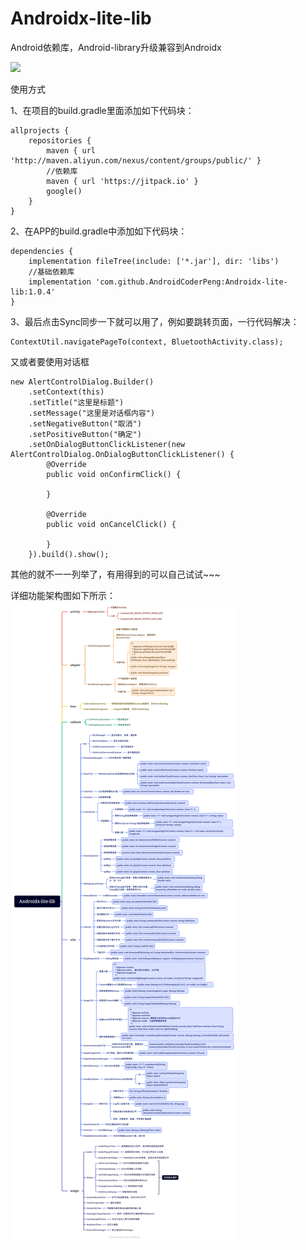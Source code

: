 # Androidx-lite-lib
Android依赖库，Android-library升级兼容到Androidx

[![](https://jitpack.io/v/AndroidCoderPeng/Androidx-lite-lib.svg)](https://jitpack.io/#AndroidCoderPeng/Androidx-lite-lib)

使用方式

1、在项目的build.gradle里面添加如下代码块：

```
allprojects {
    repositories {
        maven { url 'http://maven.aliyun.com/nexus/content/groups/public/' }
        //依赖库
        maven { url 'https://jitpack.io' }
        google()
    }
}
```

2、在APP的build.gradle中添加如下代码块：

```
dependencies {
    implementation fileTree(include: ['*.jar'], dir: 'libs')
    //基础依赖库
    implementation 'com.github.AndroidCoderPeng:Androidx-lite-lib:1.0.4'
}
```

3、最后点击Sync同步一下就可以用了，例如要跳转页面，一行代码解决：
```
ContextUtil.navigatePageTo(context, BluetoothActivity.class);
```

又或者要使用对话框
```
new AlertControlDialog.Builder()
    .setContext(this)
    .setTitle("这里是标题")
    .setMessage("这里是对话框内容")
    .setNegativeButton("取消")
    .setPositiveButton("确定")
    .setOnDialogButtonClickListener(new AlertControlDialog.OnDialogButtonClickListener() {
        @Override
        public void onConfirmClick() {

        }

        @Override
        public void onCancelClick() {

        }
    }).build().show();
```

其他的就不一一列举了，有用得到的可以自己试试~~~

详细功能架构图如下所示：
![框架功能图](https://github.com/AndroidCoderPeng/Androidx-lite-lib/blob/main/app/src/main/assets/Androidx-lite-lib.png)
